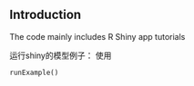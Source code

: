 ## Introduction

 The code mainly includes R Shiny app tutorials

运行shiny的模型例子：
使用

```{}
runExample()

```







